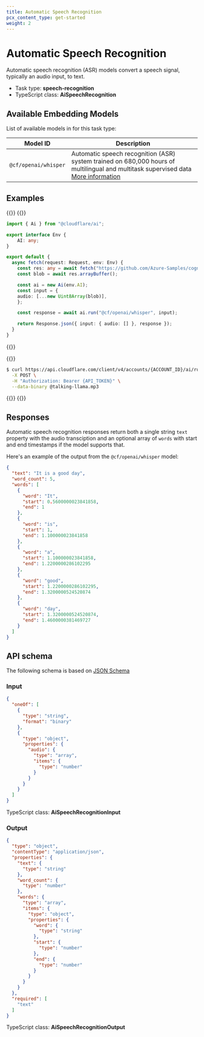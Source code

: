 ```yaml
---
title: Automatic Speech Recognition
pcx_content_type: get-started
weight: 2
---
```


# Automatic Speech Recognition

Automatic speech recognition (ASR) models convert a speech signal, typically an audio input, to text.

* Task type: **speech-recognition**
* TypeScript class: **AiSpeechRecognition**

## Available Embedding Models

List of available models in for this task type:

| Model ID                        | Description                   |
| ------------------------------- | ----------------------------- |
| `@cf/openai/whisper`                   | Automatic speech recognition (ASR) system trained on 680,000 hours of multilingual and multitask supervised data<br/>[More information](https://openai.com/research/whisper)<br/>  |

## Examples

{{<tabs labels="worker | curl">}}
{{<tab label="worker" default="true">}}

```ts
import { Ai } from "@cloudflare/ai";

export interface Env {
	AI: any;
}

export default {
  async fetch(request: Request, env: Env) {
    const res: any = await fetch("https://github.com/Azure-Samples/cognitive-services-speech-sdk/raw/master/samples/cpp/windows/console/samples/enrollment_audio_katie.wav");
    const blob = await res.arrayBuffer();

    const ai = new Ai(env.AI);
    const input = {
    audio: [...new Uint8Array(blob)],
    };

    const response = await ai.run("@cf/openai/whisper", input);

    return Response.json({ input: { audio: [] }, response });
  }
}
```

{{</tab>}}

{{<tab label="curl">}}

```sh
$ curl https://api.cloudflare.com/client/v4/accounts/{ACCOUNT_ID}/ai/run/@cf/openai/whisper \
  -X POST \
  -H "Authorization: Bearer {API_TOKEN}" \
  --data-binary @talking-llama.mp3
```

{{</tab>}}
{{</tabs>}}

## Responses

Automatic speech recognition responses return both a single string `text` property with the audio transciption and an optional array of `words` with start and end timestamps if the model supports that.

Here's an example of the output from the `@cf/openai/whisper` model:

```json
{
  "text": "It is a good day",
  "word_count": 5,
  "words": [
    {
      "word": "It",
      "start": 0.5600000023841858,
      "end": 1
    },
    {
      "word": "is",
      "start": 1,
      "end": 1.100000023841858
    },
    {
      "word": "a",
      "start": 1.100000023841858,
      "end": 1.2200000286102295
    },
    {
      "word": "good",
      "start": 1.2200000286102295,
      "end": 1.3200000524520874
    },
    {
      "word": "day",
      "start": 1.3200000524520874,
      "end": 1.4600000381469727
    }
  ]
}
```


## API schema

The following schema is based on [JSON Schema](https://json-schema.org/)

### Input

```json
{
  "oneOf": [
    {
      "type": "string",
      "format": "binary"
    },
    {
      "type": "object",
      "properties": {
        "audio": {
          "type": "array",
          "items": {
            "type": "number"
          }
        }
      }
    }
  ]
}
```

TypeScript class: **AiSpeechRecognitionInput**

### Output

```json
{
  "type": "object",
  "contentType": "application/json",
  "properties": {
    "text": {
      "type": "string"
    },
    "word_count": {
      "type": "number"
    },
    "words": {
      "type": "array",
      "items": {
        "type": "object",
        "properties": {
          "word": {
            "type": "string"
          },
          "start": {
            "type": "number"
          },
          "end": {
            "type": "number"
          }
        }
      }
    }
  },
  "required": [
    "text"
  ]
}
```

TypeScript class: **AiSpeechRecognitionOutput**
